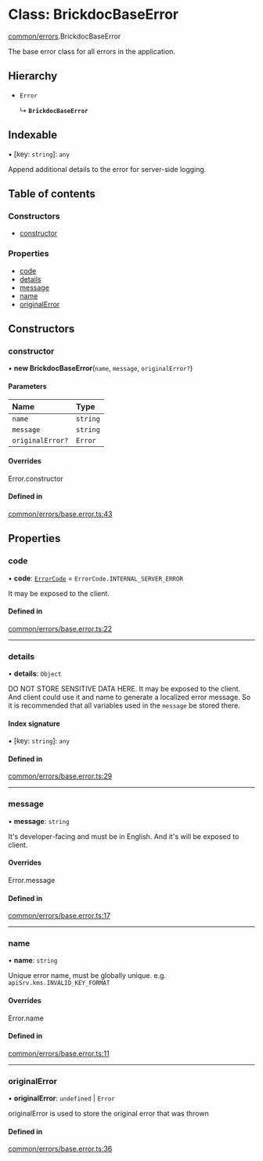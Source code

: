 # Class: BrickdocBaseError

[common/errors](../modules/common_errors.md).BrickdocBaseError

The base error class for all errors in the application.

## Hierarchy

- `Error`

  ↳ **`BrickdocBaseError`**

## Indexable

▪ [key: `string`]: `any`

Append additional details to the error for server-side logging.

## Table of contents

### Constructors

- [constructor](common_errors.BrickdocBaseError.md#constructor)

### Properties

- [code](common_errors.BrickdocBaseError.md#code)
- [details](common_errors.BrickdocBaseError.md#details)
- [message](common_errors.BrickdocBaseError.md#message)
- [name](common_errors.BrickdocBaseError.md#name)
- [originalError](common_errors.BrickdocBaseError.md#originalerror)

## Constructors

### <a id="constructor" name="constructor"></a> constructor

• **new BrickdocBaseError**(`name`, `message`, `originalError?`)

#### Parameters

| Name | Type |
| :------ | :------ |
| `name` | `string` |
| `message` | `string` |
| `originalError?` | `Error` |

#### Overrides

Error.constructor

#### Defined in

[common/errors/base.error.ts:43](https://github.com/brickdoc/brickdoc/blob/master/apps/server-api/src/common/errors/base.error.ts#L43)

## Properties

### <a id="code" name="code"></a> code

• **code**: [`ErrorCode`](../enums/common_errors.ErrorCode.md) = `ErrorCode.INTERNAL_SERVER_ERROR`

It may be exposed to the client.

#### Defined in

[common/errors/base.error.ts:22](https://github.com/brickdoc/brickdoc/blob/master/apps/server-api/src/common/errors/base.error.ts#L22)

___

### <a id="details" name="details"></a> details

• **details**: `Object`

DO NOT STORE SENSITIVE DATA HERE. It may be exposed to the client.
And client could use it and name to generate a localized error message.
So it is recommended that all variables used in the `message` be stored there.

#### Index signature

▪ [key: `string`]: `any`

#### Defined in

[common/errors/base.error.ts:29](https://github.com/brickdoc/brickdoc/blob/master/apps/server-api/src/common/errors/base.error.ts#L29)

___

### <a id="message" name="message"></a> message

• **message**: `string`

It's developer-facing and must be in English.
And it's will be exposed to client.

#### Overrides

Error.message

#### Defined in

[common/errors/base.error.ts:17](https://github.com/brickdoc/brickdoc/blob/master/apps/server-api/src/common/errors/base.error.ts#L17)

___

### <a id="name" name="name"></a> name

• **name**: `string`

Unique error name, must be globally unique.
e.g. `apiSrv.kms.INVALID_KEY_FORMAT`

#### Overrides

Error.name

#### Defined in

[common/errors/base.error.ts:11](https://github.com/brickdoc/brickdoc/blob/master/apps/server-api/src/common/errors/base.error.ts#L11)

___

### <a id="originalerror" name="originalerror"></a> originalError

• **originalError**: `undefined` \| `Error`

originalError is used to store the original error that was thrown

#### Defined in

[common/errors/base.error.ts:36](https://github.com/brickdoc/brickdoc/blob/master/apps/server-api/src/common/errors/base.error.ts#L36)
